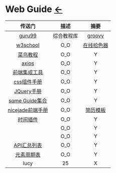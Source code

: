 # Web Guide  [←](../index.md)

| 传送门 | 描述 | 摘要 |
|:---:|:---:|:---:|
| [guru99](https://www.guru99.com/) | 综合教程库 | [groovy](https://www.guru99.com/groovy-tutorial.html) |
| [w3school](https://www.w3school.com.cn/) | O_O | [在线拾色器](https://www.w3cschool.cn/tools/index?name=cpicker) |
| [菜鸟教程](https://www.runoob.com/) | O_O | Y |
| [axios](http://www.axios-js.com/zh-cn/docs/) | O_O | Y |
| [前端集成工具](http://f2er.club/) | O_O | Y |
| [css组件手册](https://www.css88.com/book/css/) | O_O | Y |
| [JQuery手册](https://www.jq22.com/chm/jquery/index.html) | O_O | Y |
| [some Guide集合](https://github.com/GitHubDaily/GitHubDaily) | O_O | Y |
| [nicejade前端手册](https://github.com/nicejade/Front-end-tutorial) | O_O | [简历模板](https://www.jeffjade.com/2016/03/30/104-front-end-tutorial/#wow59) |
| [时间插件](https://github.com/timelessco/renderlesskit-react) | O_O | Y |
| []() | O_O | Y |
| []() | O_O | Y |
| [API汇总列表](https://github.com/public-apis/public-apis) | O_O | Y |
| [元素周期表](https://ptable.com/#%E6%80%A7%E8%B3%AA) | O_O | Y |
| lucy | 25 | X |

